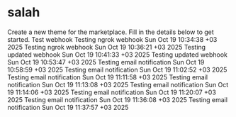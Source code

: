 # salah
Create a new theme for the marketplace. Fill in the details below to get started.
Test webhook
Testing ngrok webhook Sun Oct 19 10:34:38 +03 2025
Testing ngrok webhook Sun Oct 19 10:36:21 +03 2025
Testing updated webhook Sun Oct 19 10:41:33 +03 2025
Testing updated webhook Sun Oct 19 10:53:47 +03 2025
Testing email notification Sun Oct 19 10:58:59 +03 2025
Testing email notification Sun Oct 19 11:02:52 +03 2025
Testing email notification Sun Oct 19 11:11:58 +03 2025
Testing email notification Sun Oct 19 11:13:08 +03 2025
Testing email notification Sun Oct 19 11:14:06 +03 2025
Testing email notification Sun Oct 19 11:20:07 +03 2025
Testing email notification Sun Oct 19 11:36:08 +03 2025
Testing email notification Sun Oct 19 11:37:57 +03 2025
